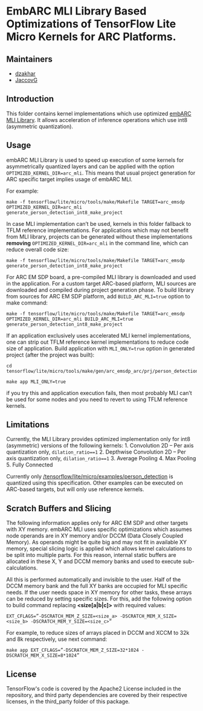 # EmbARC MLI Library Based Optimizations of TensorFlow Lite Micro Kernels for ARC Platforms.

## Maintainers

*   [dzakhar](https://github.com/dzakhar)
*   [JaccovG](https://github.com/JaccovG)

## Introduction

This folder contains kernel implementations which use optimized
[embARC MLI Library](https://github.com/foss-for-synopsys-dwc-arc-processors/embarc_mli).
It allows acceleration of inference operations which use int8 (asymmetric
quantization).

## Usage

embARC MLI Library is used to speed up execution of some kernels for 
asymmetrically quantized layers and can be applied with the option `OPTIMIZED_KERNEL_DIR=arc_mli`.
This means that usual project generation for
ARC specific target implies usage of embARC MLI.

For example:

```
make -f tensorflow/lite/micro/tools/make/Makefile TARGET=arc_emsdp OPTIMIZED_KERNEL_DIR=arc_mli generate_person_detection_int8_make_project
```

In case MLI implementation can’t be used, kernels in this folder fallback to
TFLM reference implementations. For applications which may not benefit from MLI
library, projects can be generated without these implementations **removing** `OPTIMIZED_KERNEL_DIR=arc_mli` in the command line, which can reduce overall code size:

```
make -f tensorflow/lite/micro/tools/make/Makefile TARGET=arc_emsdp generate_person_detection_int8_make_project
```

For ARC EM SDP board, a pre-compiled MLI library is downloaded and used in the
application. For a custom target ARC-based platform, MLI sources are downloaded
and compiled during project generation phase. To build library from sources for
ARC EM SDP platform, add `BUILD_ARC_MLI=true` option to make command:

```
make -f tensorflow/lite/micro/tools/make/Makefile TARGET=arc_emsdp OPTIMIZED_KERNEL_DIR=arc_mli BUILD_ARC_MLI=true generate_person_detection_int8_make_project
```

If an application exclusively uses accelerated MLI kernel implementations, one
can strip out TFLM reference kernel implementations to reduce code size of
application. Build application with `MLI_ONLY=true` option in generated project
(after the project was built):

```
cd tensorflow/lite/micro/tools/make/gen/arc_emsdp_arc/prj/person_detection_int8/make

make app MLI_ONLY=true
```

if you try this and application execution fails, then most probably MLI can’t be
used for some nodes and you need to revert to using TFLM reference kernels.

## Limitations

Currently, the MLI Library provides optimized implementation only for int8
(asymmetric) versions of the following kernels: 1. Convolution 2D – Per axis
quantization only, `dilation_ratio==1` 2. Depthwise Convolution 2D – Per axis
quantization only, `dilation_ratio==1` 3. Average Pooling 4. Max Pooling 5.
Fully Connected

Currently only
[/tensorflow/lite/micro/examples/person_detection](/tensorflow/lite/micro/examples/person_detection)
is quantized using this specification. Other examples can be executed on
ARC-based targets, but will only use reference kernels.

## Scratch Buffers and Slicing

The following information applies only for ARC EM SDP and other targets with XY
memory. embARC MLI uses specific optimizations which assumes node operands are
in XY memory and/or DCCM (Data Closely Coupled Memory). As operands might be
quite big and may not fit in available XY memory, special slicing logic is
applied which allows kernel calculations to be split into multiple parts. For
this reason, internal static buffers are allocated in these X, Y and DCCM memory
banks and used to execute sub-calculations.

All this is performed automatically and invisible to the user. Half of the DCCM
memory bank and the full XY banks are occupied for MLI specific needs. If the
user needs space in XY memory for other tasks, these arrays can be reduced by
setting specific sizes. For this, add the following option to build command
replacing **<size[a|b|c]>** with required values:

```
EXT_CFLAGS=”-DSCRATCH_MEM_Z_SIZE=<size_a> -DSCRATCH_MEM_X_SIZE=<size_b> -DSCRATCH_MEM_Y_SIZE=<size_c>”
```

For example, to reduce sizes of arrays placed in DCCM and XCCM to 32k and 8k
respectively, use next command:

```
make app EXT_CFLAGS=”-DSCRATCH_MEM_Z_SIZE=32*1024 -DSCRATCH_MEM_X_SIZE=8*1024”
```

## License

TensorFlow's code is covered by the Apache2 License included in the repository,
and third party dependencies are covered by their respective licenses, in the
third_party folder of this package.
